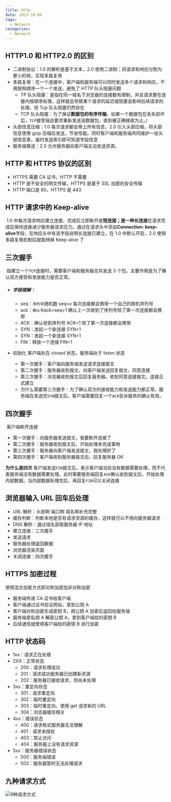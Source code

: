 ```yaml
---
title: Http
date: 2023-10-06
tags:
  - Network
categories:
  - Network
---
```


## HTTP1.0 和 HTTP2.0 的区别

- 二进制协议：1.0 的解析是基于文本，2.0 使用二进制；将请求和响应分割为更小的帧，实现多路复用
- 多路复用：在一个连接中，客户端和服务端可以同时发送多个请求和响应，不用按照顺序一个一个发送，避免了 HTTP 队头阻塞问题
  - TP 队头阻塞：是指在同一域名下浏览器的连接数有限制，并且请求要在连接内按顺序处理，这样就会导致某个请求的延迟或阻塞会影响后续请求的处理。但 Tcp 队头阻塞仍然存在
  - TCP 队头阻塞：为了保证**数据包的有序传输**，如果一个数据包在丢失损坏后，`TCP`接受端会要求重新发送该数据包，直到被正确接收为止。）
- 头部信息压缩：1.0 每次请求都会带上所有信息，2.0 引入头部压缩，将头部信息使用 gzip 压缩后发送，节省性能。同时客户端和服务端共同维护一张头部信息表，届时发送索引即可知道字段信息
- 服务端推送：2.0 允许服务器向客户端主动发送资源。

## HTTP 和 HTTPS 协议的区别

- HTTPS 需要 CA 证书，HTTP 不需要
- HTTP 是不安全的明文传输，HTTPS 是基于 SSL 加密的安全传输
- HTTP 端口是 80，HTTPS 是 443

## HTTP 请求中的 Keep-alive

​		1.0 中每次请求响应建立连接，完成后立即断开是**短连接；**是一种**长连接**在请求完成后保持连接减少服务器请求压力。通过在请求头中添加**Connection: keep-alive**字段，在响应头中有该字段说明长连接已建立。在 1.0 中默认开启，2.0 使用多路复用机制后就取缔掉 Keep-alive 了

## 三次握手

​	指建立一个`TCP`连接时，需要客户端和服务器总共发送 3 个包，主要作用是为了确认双方接受和发放能力是否正常。

- ##### 字段理解：

  - seq：`序列号`随机数 seq=x 每次连接都会携带一个自己的随机序列号
  - ack：`确认号`ack=seq+1 确认上一次收到了序列号除了第一次连接都会携带
  - ACK：确认收到序列号 ACK=1 除了第一次连接都会携带
  - SYN：发起一个新连接 SYN=1
  - SYN：发起一个新连接 SYN=1
  - FIN：释放一个连接 FIN=1

- 初始化 客户端处在 closed 状态，服务端处于 listen 状态

  - 第一次握手：客户端向服务端发送请求连接报文
  - 第二次握手：服务器收到报文，向客户端发送回复报文，同意连接
  - 第三次握手：浏览器收到报文后回复服务器。收到同意连接报文。连接正式建立
  - 为什么需要第三次握手：为了确认双方的接收能力和发送能力都正常。服务端在发送完`SYN`报文后，客户端需要回复一个`ACK`告诉服务的确认有效。

## 四次握手

​	客户端断开连接

- 第一次握手：向服务器发送报文，我要断开连接了
- 第二次握手：服务器收到报文后，开始处理未完成事物
- 第三次握手：服务器向客户端发送报文，我处理好了
- 第四次握手：客户端收到服务器报文后，回复服务器 OK

**为什么是四次** 客户端发送`FIN`报文后，表示客户端当前没有数据需要处理，而不代表服务端没有数据需要处理。此时需要服务端回复`ACK`确认收到报文后，开始处理内部数据。当内部数据处理完后，再回复`FIN`可以关闭连接

## 浏览器输入 URL 回车后处理

- URL 解析：头部啊 端口啊 域名啊补充完整
- 缓存判断：判断本地是否有请求资源的缓存，这样就可以不用向服务器请求
- DNS 解析：通过域名获取服务器 IP 地址
- 建立连接：三次握手
- 发送请求
- 服务器处理返回数据
- 浏览器渲染页面
- 关闭连接：四次握手

## HTTPS 加密过程

使用混合加密方式即对称加密加非对称加密

- 服务端传递 CA 证书给客户端
- 客户端通过证书验证网站，拿到公钥 A
- 客户端对称加密生成密钥 B，用公钥 A 加密后返回给服务端
- 服务端拿私钥 A 解密公钥 A，拿到客户端给的密钥 B
- 后续通信就使用客户端给的密钥 B 进行加密

## HTTP 状态码

- 1xx：请求正在处理
- 2XX：正常状态
  - 200：请求处理成功
  - 201：请求成功服务器已创建新资源
  - 202：服务器已接收请求，但尚未处理
- 3xx：重定向状态
  - 301：请求重定向
  - 302：临时重定向
  - 303：临时重定向，使用 get 请求新的 URL
  - 304：浏览器缓存相关
- 4xx：错误状态
  - 400：请求格式服务器无法理解
  - 401：请求未授权
  - 403：禁止访问
  - 404：服务器上没有请求资源
- 5xx：服务器错误状态
  - 500：服务端错误
  - 503：服务器暂时无法处理请求

## 九种请求方式

![9种请求方式](https://cdn.jsdelivr.net/gh/kq981024/Media/202406141901105.png)